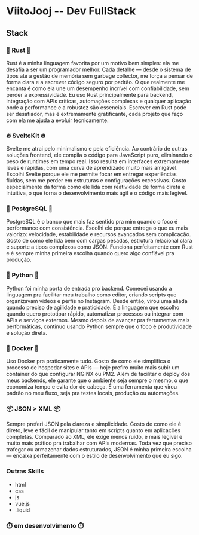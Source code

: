 # ViitoJooj -- Dev FullStack
## Stack
### 🦀 Rust 🦀
Rust é a minha linguagem favorita por um motivo bem simples: ela me desafia a ser um programador melhor. Cada detalhe — desde o sistema de tipos até a gestão de memória sem garbage collector, me força a pensar de forma clara e a escrever código seguro por padrão. O que realmente me encanta é como ela une um desempenho incrível com confiabilidade, sem perder a expressividade. Eu uso Rust principalmente para backend, integração com APIs críticas, automações complexas e qualquer aplicação onde a performance e a robustez são essenciais. Escrever em Rust pode ser desafiador, mas é extremamente gratificante, cada projeto que faço com ela me ajuda a evoluir tecnicamente.

### 🔥 SvelteKit 🔥
Svelte me atrai pelo minimalismo e pela eficiência. Ao contrário de outras soluções frontend, ele compila o código para JavaScript puro, eliminando o peso de runtimes em tempo real. Isso resulta em interfaces extremamente leves e rápidas, com uma curva de aprendizado muito mais amigável. Escolhi Svelte porque ele me permite focar em entregar experiências fluídas, sem me perder em estruturas e configurações excessivas. Gosto especialmente da forma como ele lida com reatividade de forma direta e intuitiva, o que torna o desenvolvimento mais ágil e o código mais legível.

### 🐘 PostgreSQL 🐘

PostgreSQL é o banco que mais faz sentido pra mim quando o foco é performance com consistência. Escolhi ele porque entrega o que eu mais valorizo: velocidade, estabilidade e recursos avançados sem complicação. Gosto de como ele lida bem com cargas pesadas, estrutura relacional clara e suporte a tipos complexos como JSON. Funciona perfeitamente com Rust e é sempre minha primeira escolha quando quero algo confiável pra produção.

### 🐍 Python 🐍

Python foi minha porta de entrada pro backend. Comecei usando a linguagem pra facilitar meu trabalho como editor, criando scripts que organizavam vídeos e perfis no Instagram. Desde então, virou uma aliada quando preciso de agilidade e praticidade. É a linguagem que escolho quando quero prototipar rápido, automatizar processos ou integrar com APIs e serviços externos. Mesmo depois de avançar pra ferramentas mais performáticas, continuo usando Python sempre que o foco é produtividade e solução direta.

### 🐳 Docker 🐳

Uso Docker pra praticamente tudo. Gosto de como ele simplifica o processo de hospedar sites e APIs — hoje prefiro muito mais subir um container do que configurar NGINX ou PM2. Além de facilitar o deploy dos meus backends, ele garante que o ambiente seja sempre o mesmo, o que economiza tempo e evita dor de cabeça. É uma ferramenta que virou padrão no meu fluxo, seja pra testes locais, produção ou automações.

### 📦 JSON > XML 📦

Sempre preferi JSON pela clareza e simplicidade. Gosto de como ele é direto, leve e fácil de manipular tanto em scripts quanto em aplicações completas. Comparado ao XML, ele exige menos ruído, é mais legível e muito mais prático pra trabalhar com APIs modernas. Toda vez que preciso trafegar ou armazenar dados estruturados, JSON é minha primeira escolha — encaixa perfeitamente com o estilo de desenvolvimento que eu sigo.

### Outras Skills
- html
- css
- js
- vue.js
- .liquid

### ⏱️ em desenvolvimento ⏱️
<Clound />
<Scala />
<php />
<CyberSecurity />
